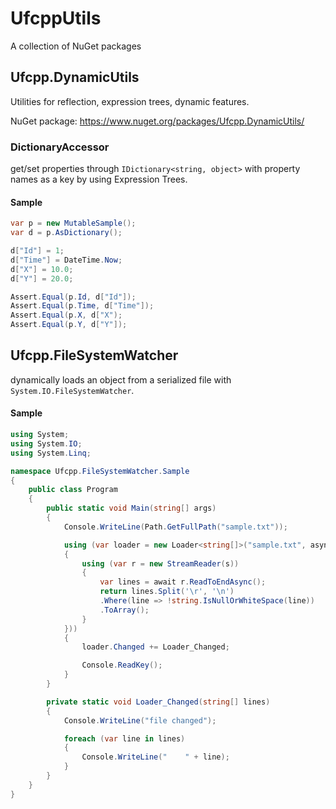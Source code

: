 # UfcppUtils

A collection of NuGet packages

## Ufcpp.DynamicUtils

Utilities for reflection, expression trees, dynamic features.

NuGet package: https://www.nuget.org/packages/Ufcpp.DynamicUtils/

### DictionaryAccessor

get/set properties through `IDictionary<string, object>` with property names as a key by using Expression Trees.

#### Sample

```cs
var p = new MutableSample();
var d = p.AsDictionary();

d["Id"] = 1;
d["Time"] = DateTime.Now;
d["X"] = 10.0;
d["Y"] = 20.0;

Assert.Equal(p.Id, d["Id"]);
Assert.Equal(p.Time, d["Time"]);
Assert.Equal(p.X, d["X");
Assert.Equal(p.Y, d["Y"]);
```

## Ufcpp.FileSystemWatcher

dynamically loads an object from a serialized file with `System.IO.FileSystemWatcher`.

#### Sample

```cs
using System;
using System.IO;
using System.Linq;

namespace Ufcpp.FileSystemWatcher.Sample
{
    public class Program
    {
        public static void Main(string[] args)
        {
            Console.WriteLine(Path.GetFullPath("sample.txt"));

            using (var loader = new Loader<string[]>("sample.txt", async s =>
            {
                using (var r = new StreamReader(s))
                {
                    var lines = await r.ReadToEndAsync();
                    return lines.Split('\r', '\n')
                    .Where(line => !string.IsNullOrWhiteSpace(line))
                    .ToArray();
                }
            }))
            {
                loader.Changed += Loader_Changed;

                Console.ReadKey();
            }
        }

        private static void Loader_Changed(string[] lines)
        {
            Console.WriteLine("file changed");

            foreach (var line in lines)
            {
                Console.WriteLine("    " + line);
            }
        }
    }
}
```
